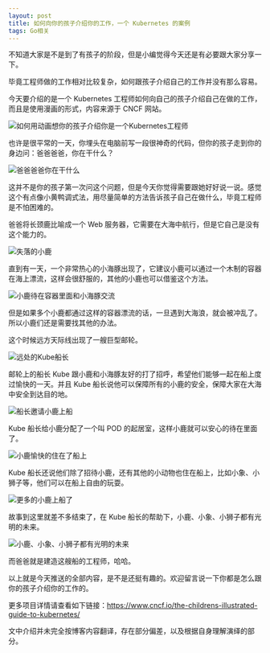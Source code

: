 ```yaml
---
layout: post
title: 如何向你的孩子介绍你的工作，一个 Kubernetes 的案例
tags: Go相关
---
```


不知道大家是不是到了有孩子的阶段，但是小编觉得今天还是有必要跟大家分享一下。

毕竟工程师做的工作相对比较复杂，如何跟孩子介绍自己的工作并没有那么容易。

今天要介绍的是一个 Kubernetes 工程师如何向自己的孩子介绍自己在做的工作，而且是使用漫画的形式，内容来源于 CNCF 网站。

![如何用动画想你的孩子介绍你是一个Kubernetes工程师](https://7465-test-3c9b5e-books-1301492295.tcb.qcloud.la/images/compress_image-20210124161810005.png)

也许是很平常的一天，你埋头在电脑前写一段很神奇的代码，但你的孩子走到你的身边问：爸爸爸爸，你在干什么？

![爸爸爸爸你在干什么](https://7465-test-3c9b5e-books-1301492295.tcb.qcloud.la/images/compress_image-20210124162113070.png)

这并不是你的孩子第一次问这个问题，但是今天你觉得需要跟她好好说一说。感觉这个有点像小黄鸭调式法，用尽量简单的方法告诉孩子自己在做什么，毕竟工程师是不怕困难的。

爸爸将长颈鹿比喻成一个 Web 服务器，它需要在大海中航行，但是它自己是没有这个能力的。

![失落的小鹿](https://7465-test-3c9b5e-books-1301492295.tcb.qcloud.la/images/compress_image-20210124162436354.png)

直到有一天，一个非常热心的小海豚出现了，它建议小鹿可以通过一个木制的容器在海上漂流，这样会很舒服的，其他的小鹿也可以借鉴这个方法。

![小鹿待在容器里面和小海豚交流](https://7465-test-3c9b5e-books-1301492295.tcb.qcloud.la/images/compress_image-20210124162629759.png)

但是如果多个小鹿都通过这样的容器漂流的话，一旦遇到大海浪，就会被冲乱了。所以小鹿们还是需要找其他的办法。

这个时候远方天际线出现了一艘巨型邮轮。

![远处的Kube船长](https://7465-test-3c9b5e-books-1301492295.tcb.qcloud.la/images/compress_image-20210124162819394.png)

邮轮上的船长 Kube 跟小鹿和小海豚友好的打了招呼，希望他们能够一起在船上度过愉快的一天。并且 Kube 船长说他可以保障所有的小鹿的安全，保障大家在大海中安全到达目的地。

![船长邀请小鹿上船](https://7465-test-3c9b5e-books-1301492295.tcb.qcloud.la/images/compress_image-20210124163137896.png)

Kube 船长给小鹿分配了一个叫 POD 的起居室，这样小鹿就可以安心的待在里面了。

![小鹿愉快的住在了船上](https://7465-test-3c9b5e-books-1301492295.tcb.qcloud.la/images/compress_image-20210124163251439.png)

Kube 船长还说他们除了招待小鹿，还有其他的小动物也住在船上，比如小象、小狮子等，他们可以在船上自由的玩耍。

![更多的小鹿上船了](https://7465-test-3c9b5e-books-1301492295.tcb.qcloud.la/images/compress_image-20210124163446264.png)

故事到这里就差不多结束了，在 Kube 船长的帮助下，小鹿、小象、小狮子都有光明的未来。

![小鹿、小象、小狮子都有光明的未来](https://7465-test-3c9b5e-books-1301492295.tcb.qcloud.la/images/compress_image-20210124163545174.png)

而爸爸就是建造这艘船的工程师，哈哈。

以上就是今天推送的全部内容，是不是还挺有趣的。欢迎留言说一下你都是怎么跟你的孩子介绍你的工作的。

更多项目详情请查看如下链接：https://www.cncf.io/the-childrens-illustrated-guide-to-kubernetes/

文中介绍并未完全按博客内容翻译，存在部分偏差，以及根据自身理解演绎的部分。